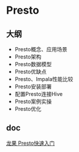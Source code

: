 # Presto

## 大纲

* Presto概念、应用场景
* Presto架构
* Presto数据模型
* Presto优缺点
* Presto、Impala性能比较
* Presto安装部署
* 配置Presto连接Hive
* Presto案例实操
* Presto优化

## doc
[龙果 Presto快速入门](https://www.roncoo.com/view/1078184624714186754)